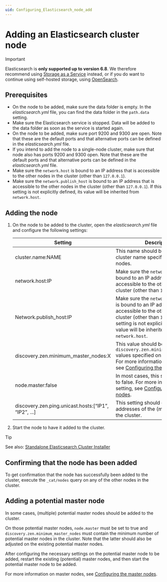```yaml
---
uid: Configuring_Elasticsearch_node_add
---
```


# Adding an Elasticsearch cluster node

> [!IMPORTANT]
> Elasticsearch is **only supported up to version 6.8**. We therefore recommend using [Storage as a Service](xref:STaaS) instead, or if you do want to continue using self-hosted storage, using [OpenSearch](xref:OpenSearch_database).

## Prerequisites

- On the node to be added, make sure the data folder is empty. In the *elasticsearch.yml* file, you can find the data folder in the `path.data` setting.
- Make sure the Elasticsearch service is stopped. Data will be added to the data folder as soon as the service is started again.
- On the node to be added, make sure port 9200 and 9300 are open. Note that these are the default ports and that alternative ports can be defined in the *elasticsearch.yml* file.
- If you intend to add the node to a single-node cluster, make sure that node also has ports 9200 and 9300 open. Note that these are the default ports and that alternative ports can be defined in the *elasticsearch.yml* file.
- Make sure the `network.host` is bound to an IP address that is accessible to the other nodes in the cluster (other than `127.0.0.1`).
- Make sure the `network.publish_host` is bound to an IP address that is accessible to the other nodes in the cluster (other than `127.0.0.1`). If this setting is not explicitly defined, its value will be inherited from `network.host`.

## Adding the node

1. On the node to be added to the cluster, open the *elasticsearch.yml* file and configure the following settings:

    | Setting | Description |
    |---------|-------------|
    | cluster.name:NAME | This name should be identical to the cluster name specified on the other nodes. |
    | network.host:IP | Make sure the `network.host` is bound to an IP address that is accessible to the other nodes in the cluster (other than `127.0.0.1`). |
    | Network.publish_host:IP | Make sure the `network.publish_host` is bound to an IP address that is accessible to the other nodes in the cluster (other than `127.0.0.1`). If this setting is not explicitly defined, its value will be inherited from `network.host`. |
    | discovery.zen.minimum_master_nodes:X | This value should be identical to the `discovery.zen.minimum_master_nodes` values specified on the other nodes. For more information on this setting, see [Configuring the master nodes](xref:Configuring_master_Elasticsearch_nodes). |
    | node.master:false | In most cases, this setting will be set to false. For more information on this setting, see [Configuring the master nodes](xref:Configuring_master_Elasticsearch_nodes). |
    | discovery.zen.ping.unicast.hosts:[“IP1”, “IP2”, ...] | This setting should contain the IP addresses of the (master) nodes in the cluster. |

1. Start the node to have it added to the cluster.

> [!TIP]
> See also: [Standalone Elasticsearch Cluster Installer](xref:Standalone_Elasticsearch_Cluster_Installer)

## Confirming that the node has been added

To get confirmation that the node has successfully been added to the cluster, execute the `_cat/nodes` query on any of the other nodes in the cluster.

## Adding a potential master node

In some cases, (multiple) potential master nodes should be added to the cluster.

On those potential master nodes, `node.master` must be set to true and `discovery.zen.minimum_master_nodes` must contain the minimum number of potential master nodes in the cluster. Note that the latter should also be adjusted on the existing potential master nodes.

After configuring the necessary settings on the potential master node to be added, restart the existing (potential) master nodes, and then start the potential master node to be added.

For more information on master nodes, see [Configuring the master nodes](xref:Configuring_master_Elasticsearch_nodes).
